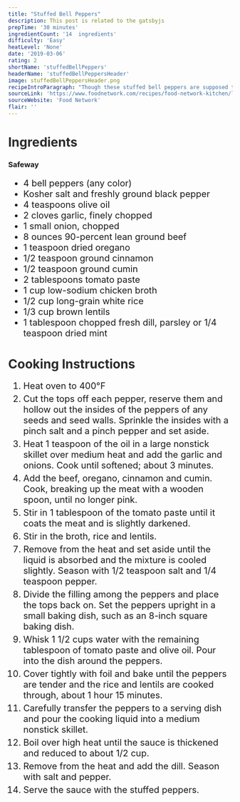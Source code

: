 ```yaml
---
title: "Stuffed Bell Peppers"
description: This post is related to the gatsbyjs
prepTime: '30 minutes'
ingredientCount: '14  ingredients'
difficulty: 'Easy'
heatLevel: 'None'
date: '2019-03-06'
rating: 2
shortName: 'stuffedBellPeppers'
headerName: 'stuffedBellPeppersHeader'
image: stuffedBellPeppersHeader.png
recipeIntroParagraph: "Though these stuffed bell peppers are supposed to be on the healthier side, they unfortunately lack the flavor to be a great meal. Not a complete flop, just nothing special. They are pretty easy to make, and serve as good left-overs as well. Baking the peppers in the oven for 75 minutes causes them to become flimsy, and the peppers may bend or tip over from the weight of the stuffing (as seen in the photo to the right). Make sure they are as balanced as possible before being placed in the oven."
sourceLink: 'https://www.foodnetwork.com/recipes/food-network-kitchen/lightened-up-stuffed-peppers-recipe-2119293'
sourceWebsite: 'Food Network'
flair: ''
---
```

<h1 style="color: #2B2B2B;">Ingredients</h1>

<h3>Safeway</h3>
<ul style="font-size: 20px;">
    <li>4 bell peppers (any color)</li>
    <li>Kosher salt and freshly ground black pepper</li>
    <li>4 teaspoons olive oil</li>
    <li>2 cloves garlic, finely chopped</li>
    <li>1 small onion, chopped</li>
    <li>8 ounces 90-percent lean ground beef</li>
    <li>1 teaspoon dried oregano</li>
    <li>1/2 teaspoon ground cinnamon</li>
    <li>1/2 teaspoon ground cumin</li>
    <li>2 tablespoons tomato paste</li>
    <li>1 cup low-sodium chicken broth</li>
    <li>1/2 cup long-grain white rice</li>
    <li>1/3 cup brown lentils</li>
    <li>1 tablespoon chopped fresh dill, parsley or 1/4 teaspoon dried mint</li>
</ul>

<h1 style="color: #2B2B2B; margin-top: 40px;">Cooking Instructions</h1>
<ol style="font-size: 20px" className="cookingInstructionsOL">
    <li style="margin: 5px 0;">Heat oven to 400°F</li>
    <li style="margin: 5px 0;">Cut the tops off each pepper, reserve them and hollow out the insides of the peppers of any seeds and seed walls. Sprinkle the insides with a pinch salt and a pinch pepper and set aside.</li>
    <li style="margin: 5px 0;">Heat 1 teaspoon of the oil in a large nonstick skillet over medium heat and add the garlic and onions. Cook until softened; about 3 minutes.</li>
    <li style="margin: 5px 0;">Add the beef, oregano, cinnamon and cumin. Cook, breaking up the meat with a wooden spoon, until no longer pink.</li>
    <li style="margin: 5px 0;">Stir in 1 tablespoon of the tomato paste until it coats the meat and is slightly darkened.</li>
    <li style="margin: 5px 0;">Stir in the broth, rice and lentils.</li>
    <li style="margin: 5px 0;">Remove from the heat and set aside until the liquid is absorbed and the mixture is cooled slightly. Season with 1/2 teaspoon salt and 1/4 teaspoon pepper.</li>
    <li style="margin: 5px 0;">Divide the filling among the peppers and place the tops back on. Set the peppers upright in a small baking dish, such as an 8-inch square baking dish.</li>
    <li style="margin: 5px 0;">Whisk 1 1/2 cups water with the remaining tablespoon of tomato paste and olive oil. Pour into the dish around the peppers.</li>
    <li style="margin: 5px 0;">Cover tightly with foil and bake until the peppers are tender and the rice and lentils are cooked through, about 1 hour 15 minutes.</li>
    <li style="margin: 5px 0;">Carefully transfer the peppers to a serving dish and pour the cooking liquid into a medium nonstick skillet.</li>
    <li style="margin: 5px 0;">Boil over high heat until the sauce is thickened and reduced to about 1/2 cup.</li>
    <li style="margin: 5px 0;">Remove from the heat and add the dill. Season with salt and pepper.</li>
    <li style="margin: 5px 0;">Serve the sauce with the stuffed peppers.</li>
</ol>